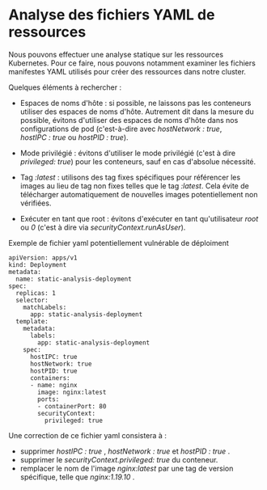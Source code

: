 # Analyse des fichiers YAML de ressources
Nous pouvons effectuer une analyse statique sur les ressources Kubernetes. Pour ce faire, nous pouvons notamment examiner les fichiers manifestes YAML utilisés pour créer des ressources dans notre cluster.<br>

Quelques éléments à rechercher :
- Espaces de noms d'hôte : si possible, ne laissons pas les conteneurs utiliser des espaces de noms d'hôte. Autrement dit dans la mesure du possible, évitons d'utiliser des espaces de noms d'hôte dans nos configurations de pod (c'est-à-dire avec *hostNetwork : true*, *hostIPC : true* ou *hostPID : true*).

- Mode privilégié : évitons d'utiliser le mode privilégié (c'est à dire *privileged: true*) pour les conteneurs, sauf en cas d'absolue nécessité.

- Tag *:latest* : utilisons des tag fixes spécifiques pour référencer les images au lieu de tag non fixes telles que le tag *:latest*. Cela évite de télécharger automatiquement de nouvelles images potentiellement non vérifiées.

- Exécuter en tant que root : évitons d'exécuter en tant qu'utilisateur *root* ou *0* (c'est à dire via *securityContext.runAsUser*).<br>

Exemple de fichier yaml potentiellement vulnérable de déploiment
```
apiVersion: apps/v1
kind: Deployment
metadata:
  name: static-analysis-deployment
spec:
  replicas: 1
  selector:
    matchLabels:
      app: static-analysis-deployment
  template:
    metadata:
      labels:
        app: static-analysis-deployment
    spec:
      hostIPC: true
      hostNetwork: true
      hostPID: true
      containers:
      - name: nginx
        image: nginx:latest
        ports:
        - containerPort: 80
        securityContext:
          privileged: true
```

Une correction de ce fichier yaml consistera à :
- supprimer *hostIPC : true* , *hostNetwork : true* et *hostPID : true* .
- supprimer le *securityContext.privileged: true* du conteneur.
- remplacer le nom de l'image *nginx:latest* par une tag de version spécifique, telle que *nginx:1.19.10* .